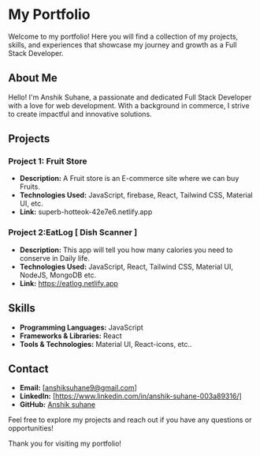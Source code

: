 # My Portfolio

Welcome to my portfolio! Here you will find a collection of my projects, skills, and experiences that showcase my journey and growth as a Full Stack Developer.

## About Me

Hello! I'm Anshik Suhane, a passionate and dedicated Full Stack Developer with a love for web development. With a background in commerce, I strive to create impactful and innovative solutions.

## Projects

### Project 1: Fruit Store
- **Description:** A Fruit store is an E-commerce site where we can buy Fruits.
- **Technologies Used:** JavaScript, firebase, React, Tailwind CSS, Material UI, etc.
- **Link:** superb-hotteok-42e7e6.netlify.app

### Project 2:EatLog [ Dish Scanner ] 
- **Description:** This app will tell you how many calories you need to conserve in Daily life.
- **Technologies Used:** JavaScript, React, Tailwind CSS, Material UI, NodeJS, MongoDB etc.
- **Link:** https://eatlog.netlify.app

## Skills

- **Programming Languages:** JavaScript
- **Frameworks & Libraries:** React 
- **Tools & Technologies:** Material UI, React-icons, etc..

## Contact

- **Email:** [anshiksuhane9@gmail.com]
- **LinkedIn:** [https://www.linkedin.com/in/anshik-suhane-003a89316/]
- **GitHub:** [Anshik suhane](https://github.com/AnshikSuhane/portfolio/)

Feel free to explore my projects and reach out if you have any questions or opportunities!

Thank you for visiting my portfolio!
